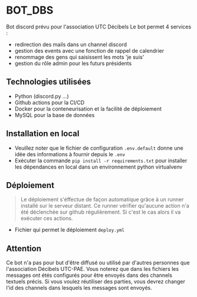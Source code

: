 # BOT_DBS
Bot discord prévu pour l'association UTC Décibels
Le bot permet 4 services : 
- redirection des mails dans un channel discord
- gestion des events avec une fonction de rappel de calendrier
- renommage des gens qui saisissent les mots 'je suis'
- gestion du rôle admin pour les futurs présidents 

## Technologies utilisées 

- Python (discord.py ...)
- Github actions pour la CI/CD
- Docker pour la conteneurisation et la facilité de déploiement
- MySQL pour la base de données 

## Installation en local
- Veuillez noter que le fichier de configuration `.env.default` donne une idée des informations à fournir depuis le `.env`
- Exécuter la commande `pip install -r requirements.txt` pour installer les dépendances en local dans un environnement python virtualvenv

## Déploiement
>Le déploiement s'éffectue de façon automatique grâce à un runner installé sur le serveur distant. Ce runner vérifier qu'aucune action n'a été déclenchée sur github régulièrement. Si c'est le cas alors il va exécuter ces actions. 
- Fichier qui permet le déploiement `deploy.yml`

## Attention
Ce bot n'a pas pour but d'être diffusé ou utilisé par d'autres personnes que l'association Décibels UTC-PAE. Vous noterez que dans les fichiers les messages ont étés configurés pour être envoyés dans des channels textuels précis. Si vous voulez réutiliser des parties, vous devrez changer l'id des channels dans lesquels les messages sont envoyés.


